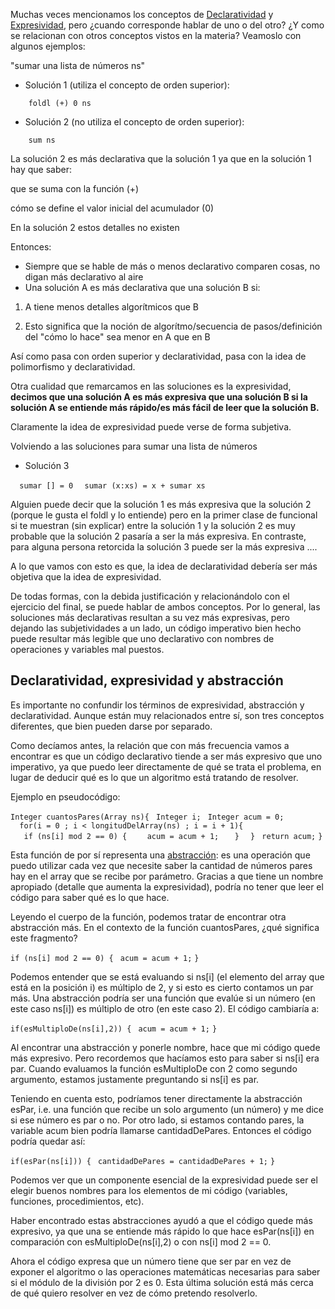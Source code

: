Muchas veces mencionamos los conceptos de [Declaratividad](declaratividad.md) y [Expresividad](expresividad.md), pero ¿cuando corresponde hablar de uno o del otro? ¿Y como se relacionan con otros conceptos vistos en la materia? Veamoslo con algunos ejemplos:

  
"sumar una lista de números ns"

-   Solución 1 (utiliza el concepto de orden superior):

`    foldl (+) 0 ns`

-   Solución 2 (no utiliza el concepto de orden superior):

`    sum ns`

La solución 2 es más declarativa que la solución 1 ya que en la solución 1 hay que saber:

  
que se suma con la función (+)

cómo se define el valor inicial del acumulador (0)

En la solución 2 estos detalles no existen

Entonces:

-   Siempre que se hable de más o menos declarativo comparen cosas, no digan más declarativo al aire
-   Una solución A es más declarativa que una solución B si:

  
1. A tiene menos detalles algorítmicos que B

2. Esto significa que la noción de algorítmo/secuencia de pasos/definición del "cómo lo hace" sea menor en A que en B

Así como pasa con orden superior y declaratividad, pasa con la idea de polimorfismo y declaratividad.

Otra cualidad que remarcamos en las soluciones es la expresividad, **decimos que una solución A es más expresiva que una solución B si la solución A se entiende más rápido/es más fácil de leer que la solución B.**

Claramente la idea de expresividad puede verse de forma subjetiva.

Volviendo a las soluciones para sumar una lista de números

-   Solución 3

`  sumar [] = 0`
`  sumar (x:xs) = x + sumar xs`

Alguien puede decir que la solución 1 es más expresiva que la solución 2 (porque le gusta el foldl y lo entiende) pero en la primer clase de funcional si te muestran (sin explicar) entre la solución 1 y la solución 2 es muy probable que la solución 2 pasaría a ser la más expresiva. En contraste, para alguna persona retorcida la solución 3 puede ser la más expresiva ....

A lo que vamos con esto es que, la idea de declaratividad debería ser más objetiva que la idea de expresividad.

De todas formas, con la debida justificación y relacionándolo con el ejercicio del final, se puede hablar de ambos conceptos. Por lo general, las soluciones más declarativas resultan a su vez más expresivas, pero dejando las subjetividades a un lado, un código imperativo bien hecho puede resultar más legible que uno declarativo con nombres de operaciones y variables mal puestos.

Declaratividad, expresividad y abstracción
------------------------------------------

Es importante no confundir los términos de expresividad, abstracción y declaratividad. Aunque están muy relacionados entre sí, son tres conceptos diferentes, que bien pueden darse por separado.

Como decíamos antes, la relación que con más frecuencia vamos a encontrar es que un código declarativo tiende a ser más expresivo que uno imperativo, ya que puedo leer directamente de qué se trata el problema, en lugar de deducir qué es lo que un algoritmo está tratando de resolver.

Ejemplo en pseudocódigo:

`Integer cuantosPares(Array ns){`
` Integer i;`
` Integer acum = 0;`
`  for(i = 0 ; i < longitudDelArray(ns) ; i = i + 1){`
`   if (ns[i] mod 2 == 0) {`
`    acum = acum + 1;`
`   }`
`  }`
` return acum;`
`}`

Esta función de por sí representa una [abstracción](abstraccion.md): es una operación que puedo utilizar cada vez que necesite saber la cantidad de números pares hay en el array que se recibe por parámetro. Gracias a que tiene un nombre apropiado (detalle que aumenta la expresividad), podría no tener que leer el código para saber qué es lo que hace.

Leyendo el cuerpo de la función, podemos tratar de encontrar otra abstracción más. En el contexto de la función cuantosPares, ¿qué significa este fragmento?

`if (ns[i] mod 2 == 0) {`
` acum = acum + 1;`
`}`

Podemos entender que se está evaluando si ns\[i\] (el elemento del array que está en la posición i) es múltiplo de 2, y si esto es cierto contamos un par más. Una abstracción podría ser una función que evalúe si un número (en este caso ns\[i\]) es múltiplo de otro (en este caso 2). El código cambiaría a:

`if(esMultiploDe(ns[i],2)) {`
` acum = acum + 1;`
`}`

Al encontrar una abstracción y ponerle nombre, hace que mi código quede más expresivo. Pero recordemos que hacíamos esto para saber si ns\[i\] era par. Cuando evaluamos la función esMultiploDe con 2 como segundo argumento, estamos justamente preguntando si ns\[i\] es par.

Teniendo en cuenta esto, podríamos tener directamente la abstracción esPar, i.e. una función que recibe un solo argumento (un número) y me dice si ese número es par o no. Por otro lado, si estamos contando pares, la variable acum bien podría llamarse cantidadDePares. Entonces el código podría quedar así:

`if(esPar(ns[i])) {`
` cantidadDePares = cantidadDePares + 1;`
`}`

Podemos ver que un componente esencial de la expresividad puede ser el elegir buenos nombres para los elementos de mi código (variables, funciones, procedimientos, etc).

Haber encontrado estas abstracciones ayudó a que el código quede más expresivo, ya que una se entiende más rápido lo que hace esPar(ns\[i\]) en comparación con esMultiploDe(ns\[i\],2) o con ns\[i\] mod 2 == 0.

Ahora el código expresa que un número tiene que ser par en vez de exponer el algoritmo o las operaciones matemáticas necesarias para saber si el módulo de la división por 2 es 0. Esta última solución está más cerca de qué quiero resolver en vez de cómo pretendo resolverlo.
